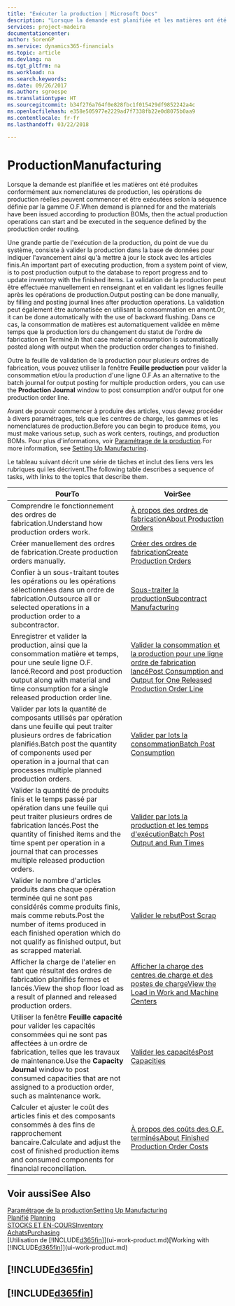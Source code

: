 ```yaml
---
title: "Exécuter la production | Microsoft Docs"
description: "Lorsque la demande est planifiée et les matières ont été produites conformément aux nomenclatures de production, les opérations de production réelles peuvent commencer et être exécutées selon la séquence définie par la gamme O.F."
services: project-madeira
documentationcenter: 
author: SorenGP
ms.service: dynamics365-financials
ms.topic: article
ms.devlang: na
ms.tgt_pltfrm: na
ms.workload: na
ms.search.keywords: 
ms.date: 09/26/2017
ms.author: sgroespe
ms.translationtype: HT
ms.sourcegitcommit: b34f276a764f0e828fbc1f015429df9852242a4c
ms.openlocfilehash: e358e505977e2229ad7f7338fb22e0d8075b0aa9
ms.contentlocale: fr-fr
ms.lasthandoff: 03/22/2018

---
```

# <a name="manufacturing"></a><span data-ttu-id="3c425-103">Production</span><span class="sxs-lookup"><span data-stu-id="3c425-103">Manufacturing</span></span>
<span data-ttu-id="3c425-104">Lorsque la demande est planifiée et les matières ont été produites conformément aux nomenclatures de production, les opérations de production réelles peuvent commencer et être exécutées selon la séquence définie par la gamme O.F.</span><span class="sxs-lookup"><span data-stu-id="3c425-104">When demand is planned for and the materials have been issued according to production BOMs, then the actual production operations can start and be executed in the sequence defined by the production order routing.</span></span>  

<span data-ttu-id="3c425-105">Une grande partie de l'exécution de la production, du point de vue du système, consiste à valider la production dans la base de données pour indiquer l'avancement ainsi qu'à mettre à jour le stock avec les articles finis.</span><span class="sxs-lookup"><span data-stu-id="3c425-105">An important part of executing production, from a system point of view, is to post production output to the database to report progress and to update inventory with the finished items.</span></span> <span data-ttu-id="3c425-106">La validation de la production peut être effectuée manuellement en renseignant et en validant les lignes feuille après les opérations de production.</span><span class="sxs-lookup"><span data-stu-id="3c425-106">Output posting can be done manually, by filling and posting journal lines after production operations.</span></span> <span data-ttu-id="3c425-107">La validation peut également être automatisée en utilisant la consommation en amont.</span><span class="sxs-lookup"><span data-stu-id="3c425-107">Or, it can be done automatically with the use of backward flushing.</span></span> <span data-ttu-id="3c425-108">Dans ce cas, la consommation de matières est automatiquement validée en même temps que la production lors du changement du statut de l'ordre de fabrication en Terminé.</span><span class="sxs-lookup"><span data-stu-id="3c425-108">In that case material consumption is automatically posted along with output when the production order changes to finished.</span></span>  

<span data-ttu-id="3c425-109">Outre la feuille de validation de la production pour plusieurs ordres de fabrication, vous pouvez utiliser la fenêtre **Feuille production** pour valider la consommation et/ou la production d'une ligne O.F.</span><span class="sxs-lookup"><span data-stu-id="3c425-109">As an alternative to the batch journal for output posting for multiple production orders, you can use the **Production Journal** window to post consumption and/or output for one production order line.</span></span>

<span data-ttu-id="3c425-110">Avant de pouvoir commencer à produire des articles, vous devez procéder à divers paramétrages, tels que les centres de charge, les gammes et les nomenclatures de production.</span><span class="sxs-lookup"><span data-stu-id="3c425-110">Before you can begin to produce items, you must make various setup, such as work centers, routings, and production BOMs.</span></span> <span data-ttu-id="3c425-111">Pour plus d'informations, voir [Paramétrage de la production](production-configure-production-processes.md).</span><span class="sxs-lookup"><span data-stu-id="3c425-111">For more information, see [Setting Up Manufacturing](production-configure-production-processes.md).</span></span>

<span data-ttu-id="3c425-112">Le tableau suivant décrit une série de tâches et inclut des liens vers les rubriques qui les décrivent.</span><span class="sxs-lookup"><span data-stu-id="3c425-112">The following table describes a sequence of tasks, with links to the topics that describe them.</span></span>   

|<span data-ttu-id="3c425-113">**Pour**</span><span class="sxs-lookup"><span data-stu-id="3c425-113">**To**</span></span>|<span data-ttu-id="3c425-114">**Voir**</span><span class="sxs-lookup"><span data-stu-id="3c425-114">**See**</span></span>|  
|------------|-------------|  
|<span data-ttu-id="3c425-115">Comprendre le fonctionnement des ordres de fabrication.</span><span class="sxs-lookup"><span data-stu-id="3c425-115">Understand how production orders work.</span></span>|[<span data-ttu-id="3c425-116">À propos des ordres de fabrication</span><span class="sxs-lookup"><span data-stu-id="3c425-116">About Production Orders</span></span>](production-about-production-orders.md)|
|<span data-ttu-id="3c425-117">Créer manuellement des ordres de fabrication.</span><span class="sxs-lookup"><span data-stu-id="3c425-117">Create production orders manually.</span></span>|[<span data-ttu-id="3c425-118">Créer des ordres de fabrication</span><span class="sxs-lookup"><span data-stu-id="3c425-118">Create Production Orders</span></span>](production-how-to-create-production-orders.md)|
|<span data-ttu-id="3c425-119">Confier à un sous-traitant toutes les opérations ou les opérations sélectionnées dans un ordre de fabrication.</span><span class="sxs-lookup"><span data-stu-id="3c425-119">Outsource all or selected operations in a production order to a subcontractor.</span></span>|[<span data-ttu-id="3c425-120">Sous-traiter la production</span><span class="sxs-lookup"><span data-stu-id="3c425-120">Subcontract Manufacturing</span></span>](production-how-to-subcontract-manufacturing.md)|
|<span data-ttu-id="3c425-121">Enregistrer et valider la production, ainsi que la consommation matière et temps, pour une seule ligne O.F. lancé.</span><span class="sxs-lookup"><span data-stu-id="3c425-121">Record and post production output along with material and time consumption for a single released production order line.</span></span>|[<span data-ttu-id="3c425-122">Valider la consommation et la production pour une ligne ordre de fabrication lancé</span><span class="sxs-lookup"><span data-stu-id="3c425-122">Post Consumption and Output for One Released Production Order Line</span></span>](production-how-to-register-consumption-and-output.md)|  
|<span data-ttu-id="3c425-123">Valider par lots la quantité de composants utilisés par opération dans une feuille qui peut traiter plusieurs ordres de fabrication planifiés.</span><span class="sxs-lookup"><span data-stu-id="3c425-123">Batch post the quantity of components used per operation in a journal that can processes multiple planned production orders.</span></span>|[<span data-ttu-id="3c425-124">Valider par lots la consommation</span><span class="sxs-lookup"><span data-stu-id="3c425-124">Batch Post Consumption</span></span>](production-how-to-post-consumption.md)|
|<span data-ttu-id="3c425-125">Valider la quantité de produits finis et le temps passé par opération dans une feuille qui peut traiter plusieurs ordres de fabrication lancés.</span><span class="sxs-lookup"><span data-stu-id="3c425-125">Post the quantity of finished items and the time spent per operation in a journal that can processes multiple released production orders.</span></span>|[<span data-ttu-id="3c425-126">Valider par lots la production et les temps d'exécution</span><span class="sxs-lookup"><span data-stu-id="3c425-126">Batch Post Output and Run Times</span></span>](production-how-to-post-output-quantity.md)|  
|<span data-ttu-id="3c425-127">Valider le nombre d'articles produits dans chaque opération terminée qui ne sont pas considérés comme produits finis, mais comme rebuts.</span><span class="sxs-lookup"><span data-stu-id="3c425-127">Post the number of items produced in each finished operation which do not qualify as finished output, but as scrapped material.</span></span>|[<span data-ttu-id="3c425-128">Valider le rebut</span><span class="sxs-lookup"><span data-stu-id="3c425-128">Post Scrap</span></span>](production-how-to-post-scrap.md)|
|<span data-ttu-id="3c425-129">Afficher la charge de l'atelier en tant que résultat des ordres de fabrication planifiés fermes et lancés.</span><span class="sxs-lookup"><span data-stu-id="3c425-129">View the shop floor load as a result of planned and released production orders.</span></span>|[<span data-ttu-id="3c425-130">Afficher la charge des centres de charge et des postes de charge</span><span class="sxs-lookup"><span data-stu-id="3c425-130">View the Load in Work and Machine Centers</span></span>](production-how-to-view-the-load-on-work-centers.md)|      
|<span data-ttu-id="3c425-131">Utiliser la fenêtre **Feuille capacité** pour valider les capacités consommées qui ne sont pas affectées à un ordre de fabrication, telles que les travaux de maintenance.</span><span class="sxs-lookup"><span data-stu-id="3c425-131">Use the **Capacity Journal** window to post consumed capacities that are not assigned to a production order, such as maintenance work.</span></span>|[<span data-ttu-id="3c425-132">Valider les capacités</span><span class="sxs-lookup"><span data-stu-id="3c425-132">Post Capacities</span></span>](production-how-to-post-capacities.md)|  
|<span data-ttu-id="3c425-133">Calculer et ajuster le coût des articles finis et des composants consommés à des fins de rapprochement bancaire.</span><span class="sxs-lookup"><span data-stu-id="3c425-133">Calculate and adjust the cost of finished production items and consumed components for financial reconciliation.</span></span>|[<span data-ttu-id="3c425-134">À propos des coûts des O.F. terminés</span><span class="sxs-lookup"><span data-stu-id="3c425-134">About Finished Production Order Costs</span></span>](finance-about-finished-production-order-costs.md)|  

## <a name="see-also"></a><span data-ttu-id="3c425-135">Voir aussi</span><span class="sxs-lookup"><span data-stu-id="3c425-135">See Also</span></span>  
[<span data-ttu-id="3c425-136">Paramétrage de la production</span><span class="sxs-lookup"><span data-stu-id="3c425-136">Setting Up Manufacturing</span></span>](production-configure-production-processes.md)  
<span data-ttu-id="3c425-137">[Planifié](production-planning.md)    </span><span class="sxs-lookup"><span data-stu-id="3c425-137">[Planning](production-planning.md)    </span></span>  
[<span data-ttu-id="3c425-138">STOCKS ET EN-COURS</span><span class="sxs-lookup"><span data-stu-id="3c425-138">Inventory</span></span>](inventory-manage-inventory.md)  
[<span data-ttu-id="3c425-139">Achats</span><span class="sxs-lookup"><span data-stu-id="3c425-139">Purchasing</span></span>](purchasing-manage-purchasing.md)  
<span data-ttu-id="3c425-140">[Utilisation de [!INCLUDE[d365fin](includes/d365fin_md.md)]](ui-work-product.md)</span><span class="sxs-lookup"><span data-stu-id="3c425-140">[Working with [!INCLUDE[d365fin](includes/d365fin_md.md)]](ui-work-product.md)</span></span>

## [!INCLUDE[d365fin](includes/free_trial_md.md)]  
## [!INCLUDE[d365fin](includes/training_link_md.md)]

